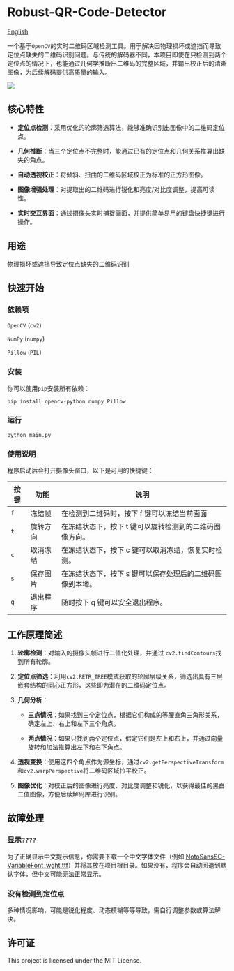 # Robust-QR-Code-Detector

[English](./README.md)

一个基于`OpenCV`的实时二维码区域检测工具。用于解决因物理损坏或遮挡而导致定位点缺失的二维码识别问题。与传统的解码器不同，本项目即使在只检测到两个定位点的情况下，也能通过几何学推断出二维码的完整区域，并输出校正后的清晰图像，为后续解码提供高质量的输入。

![](./example.png)

## 核心特性

- **定位点检测**：采用优化的轮廓筛选算法，能够准确识别出图像中的二维码定位点。

- **几何推断**：当三个定位点不完整时，能通过已有的定位点和几何关系推算出缺失的角点。

- **自动透视校正**：将倾斜、扭曲的二维码区域校正为标准的正方形图像。

- **图像增强处理**：对提取出的二维码进行锐化和亮度/对比度调整，提高可读性。

- **实时交互界面**：通过摄像头实时捕捉画面，并提供简单易用的键盘快捷键进行操作。

## 用途

物理损坏或遮挡导致定位点缺失的二维码识别

## 快速开始

### 依赖项

`OpenCV` (`cv2`)

`NumPy` (`numpy`)

`Pillow` (`PIL`)

### 安装

你可以使用`pip`安装所有依赖：

```shell
pip install opencv-python numpy Pillow
```

### 运行

```shell
python main.py
```

### 使用说明

程序启动后会打开摄像头窗口，以下是可用的快捷键：

| 按键 | 功能 | 说明 |
| -------- | -------- | -------- |
|`f`|冻结帧|在检测到二维码时，按下 f 键可以冻结当前画面|
|`t`|旋转方向|在冻结状态下，按下 t 键可以旋转检测到的二维码图像方向。|
|`c`|取消冻结|在冻结状态下，按下 c 键可以取消冻结，恢复实时检测。|
|`s`|保存图片|在冻结状态下，按下 s 键可以保存处理后的二维码图像到本地。|
|`q`|退出程序|随时按下 q 键可以安全退出程序。|


## 工作原理简述

1. **轮廓检测**：对输入的摄像头帧进行二值化处理，并通过 `cv2.findContours`找到所有轮廓。

2. **定位点筛选**：利用`cv2.RETR_TREE`模式获取的轮廓层级关系，筛选出具有三层嵌套结构的同心正方形，这些即为潜在的二维码定位点。

3. **几何分析**：

    - **三点情况**：如果找到三个定位点，根据它们构成的等腰直角三角形关系，确定左上、右上和左下三个角点。

    - **两点情况**：如果只找到两个定位点，假定它们是左上和右上，并通过向量旋转和加法推算出左下和右下角点。

4. **透视变换**：使用这四个角点作为源坐标，通过`cv2.getPerspectiveTransform`和`cv2.warpPerspective`将二维码区域拉平校正。

5. **图像优化**：对校正后的图像进行亮度、对比度调整和锐化，以获得最佳的黑白二值图像，方便后续解码库进行识别。

## 故障处理

### 显示`????`
为了正确显示中文提示信息，你需要下载一个中文字体文件（例如 [NotoSansSC-VariableFont_wght.ttf](https://fonts.google.com/noto/specimen/Noto+Sans+SC)）并将其放在项目根目录。如果没有，程序会自动回退到默认字体，但中文可能无法正常显示。

### 没有检测到定位点

多种情况影响，可能是锐化程度、动态模糊等等导致，需自行调整参数或算法解决。

## 许可证

This project is licensed under the MIT License.
